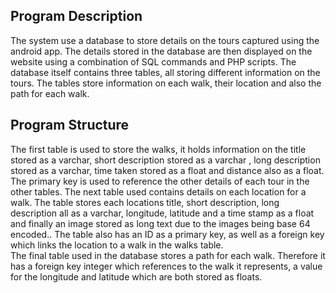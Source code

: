 Program Description
-------------------------
The system use a database to store details on the tours captured using the android app. The details stored in the database are then displayed on the website using a combination of SQL commands and PHP scripts. The database itself contains three tables, all storing different information on the tours. The tables store information on each walk, their location and also the path for each walk.


Program Structure
----------------------
The first table is used to store the walks, it holds information on the title stored as a varchar, short description stored as a varchar , long description stored as a varchar, time taken stored as a float and distance also as a float. The primary key is used to reference the other details of each tour in the other tables. 
The next table used contains details on each location for a walk. The table stores each locations title, short description, long description all as a varchar, longitude, latitude and a time stamp as a float and finally an image stored as long text due to the images being base 64 encoded.. The table also has an ID as a primary key, as well as a foreign key which links the location to a walk in the walks table.  
The final table used in the database stores a path for each walk. Therefore it has a foreign key integer which references to the walk it represents, a value for the longitude and latitude which are both stored as floats. 
